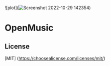 ![plot](![Screenshot 2022-10-29 142354](https://user-images.githubusercontent.com/101067244/198849379-27d024d4-c5ca-44e7-89b1-623672bc6d61.png))
# OpenMusic
## License
[MIT] (https://choosealicense.com/licenses/mit/)
